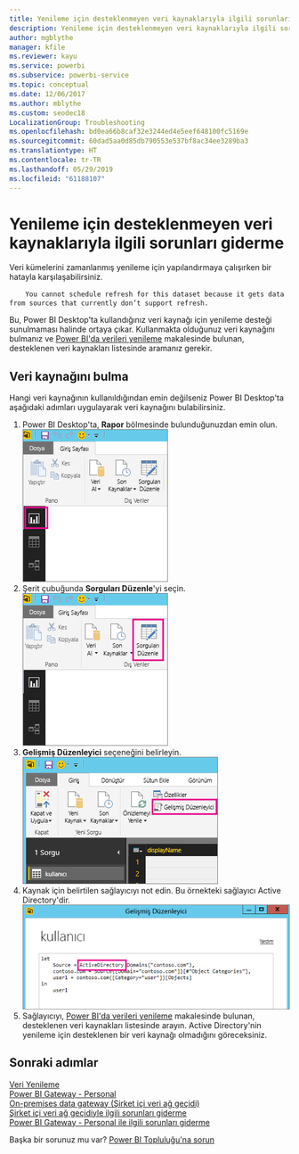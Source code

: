 ```yaml
---
title: Yenileme için desteklenmeyen veri kaynaklarıyla ilgili sorunları giderme
description: Yenileme için desteklenmeyen veri kaynaklarıyla ilgili sorunları giderme
author: mgblythe
manager: kfile
ms.reviewer: kayu
ms.service: powerbi
ms.subservice: powerbi-service
ms.topic: conceptual
ms.date: 12/06/2017
ms.author: mblythe
ms.custom: seodec18
LocalizationGroup: Troubleshooting
ms.openlocfilehash: bd0ea66b8caf32e3244ed4e5eef648100fc5169e
ms.sourcegitcommit: 60dad5aa0d85db790553e537bf8ac34ee3289ba3
ms.translationtype: HT
ms.contentlocale: tr-TR
ms.lasthandoff: 05/29/2019
ms.locfileid: "61188107"
---
```

# <a name="troubleshooting-unsupported-data-source-for-refresh"></a>Yenileme için desteklenmeyen veri kaynaklarıyla ilgili sorunları giderme
Veri kümelerini zamanlanmış yenileme için yapılandırmaya çalışırken bir hatayla karşılaşabilirsiniz.

        You cannot schedule refresh for this dataset because it gets data from sources that currently don’t support refresh.

Bu, Power BI Desktop'ta kullandığınız veri kaynağı için yenileme desteği sunulmaması halinde ortaya çıkar. Kullanmakta olduğunuz veri kaynağını bulmanız ve [Power BI'da verileri yenileme](refresh-data.md) makalesinde bulunan, desteklenen veri kaynakları listesinde aramanız gerekir. 

## <a name="find-the-data-source"></a>Veri kaynağını bulma
Hangi veri kaynağının kullanıldığından emin değilseniz Power BI Desktop'ta aşağıdaki adımları uygulayarak veri kaynağını bulabilirsiniz.  

1. Power BI Desktop'ta, **Rapor** bölmesinde bulunduğunuzdan emin olun.  
   ![Masaüstü rapor bölmesi](media/service-admin-troubleshoot-unsupported-data-source-for-refresh/tshoot-report-pane.png)
2. Şerit çubuğunda **Sorguları Düzenle**'yi seçin.  
   ![Sorguları düzenle](media/service-admin-troubleshoot-unsupported-data-source-for-refresh/tshoot-edit-queries.png)
3. **Gelişmiş Düzenleyici** seçeneğini belirleyin.  
   ![Gelişmiş düzenleyici](media/service-admin-troubleshoot-unsupported-data-source-for-refresh/tshoot-advanced-editor.png)
4. Kaynak için belirtilen sağlayıcıyı not edin.  Bu örnekteki sağlayıcı Active Directory'dir.  
   ![Veri kaynağı sağlayıcı](media/service-admin-troubleshoot-unsupported-data-source-for-refresh/tshoot-provider.png)
5. Sağlayıcıyı, [Power BI'da verileri yenileme](refresh-data.md) makalesinde bulunan, desteklenen veri kaynakları listesinde arayın.  Active Directory'nin yenileme için desteklenen bir veri kaynağı olmadığını göreceksiniz.  

## <a name="next-steps"></a>Sonraki adımlar
[Veri Yenileme](refresh-data.md)  
[Power BI Gateway - Personal](service-gateway-personal-mode.md)  
[On-premises data gateway (Şirket içi veri ağ geçidi)](service-gateway-onprem.md)  
[Şirket içi veri ağ geçidiyle ilgili sorunları giderme](service-gateway-onprem-tshoot.md)  
[Power BI Gateway - Personal ile ilgili sorunları giderme](service-admin-troubleshooting-power-bi-personal-gateway.md)  

Başka bir sorunuz mu var? [Power BI Topluluğu'na sorun](http://community.powerbi.com/)

